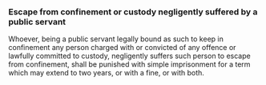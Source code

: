 ### Escape from confinement or custody negligently suffered by a public servant

Whoever, being a public servant legally bound as such to keep in confinement any person charged with or convicted of any offence or lawfully committed to custody, negligently suffers such person to escape from confinement, shall be punished with simple imprisonment for a term which may extend to two years, or with a fine, or with both.
